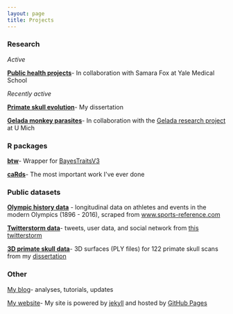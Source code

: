 ```yaml
---
layout: page
title: Projects
---
```


### Research

*Active*

[**Public health projects**](/projects/public_health)- In collaboration with Samara Fox at Yale Medical School

*Recently active* 

[**Primate skull evolution**](/projects/skull)- My dissertation

[**Gelada monkey parasites**](/projects/gelada)- In collaboration with the <a target="_blank" href="https://sites.lsa.umich.edu/gelada/">Gelada research project</a> at U Mich

### R packages

[**btw**](/projects/btw)- Wrapper for <a target="_blank" href="http://www.evolution.rdg.ac.uk/BayesTraits.html">BayesTraitsV3</a>

[**caRds**](/projects/caRds)- The most important work I've ever done

### Public datasets

[**Olympic history data**](https://www.kaggle.com/heesoo37/120-years-of-olympic-history-athletes-and-results) - longitudinal data on athletes and events in the modern Olympics (1896 - 2016), scraped from www.sports-reference.com

[**Twitterstorm data**](https://figshare.com/articles/Twitterstorm_data_the_Katie_Hinde_Target_t-shirt_saga_2017-06-11/6096986)- tweets, user data, and social network from [this twitterstorm](https://rgriff23.github.io/2017/06/29/Katie-Hinde-Twitterstorm.html)

[**3D primate skull data**](https://figshare.com/articles/3D_surfaces_of_primate_skulls_from_my_dissertation_Macroevolution_of_primate_skull_shape_combining_geometric_morphometrics_and_phylogenetic_comparative_methods_/5971231/1)- 3D surfaces (PLY files) for 122 primate skull scans from my [dissertation](/projects/skull)

### Other

[My blog](/blog)- analyses, tutorials, updates 

<a target="_blank" href="https://github.com/rgriff23/rgriff23.github.io">My website</a>- My site is powered by <a target="_blank" href="https://jekyllrb.com/">jekyll</a> and hosted by <a target="_blank" href="https://pages.github.com/">GitHub Pages</a>

